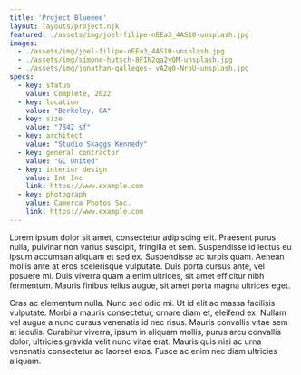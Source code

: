 ```yaml
---
title: 'Project Blueeee'
layout: layouts/project.njk
featured: ./assets/img/joel-filipe-nEEa3_4AS10-unsplash.jpg
images:
  - ./assets/img/joel-filipe-nEEa3_4AS10-unsplash.jpg
  - ./assets/img/simone-hutsch-8FIN2qa2vQM-unsplash.jpg
  - ./assets/img/jonathan-gallegos-_vA2q0-NroU-unsplash.jpg
specs:
  - key: status
    value: Complete, 2022
  - key: location
    value: "Berkeley, CA"
  - key: size
    value: "7842 sf"
  - key: architect
    value: "Studio Skaggs Kennedy"
  - key: general contractor
    value: "GC United"
  - key: interior design
    value: Int Inc
    link: https://www.example.com
  - key: photograph
    value: Camerca Photos Soc.
    link: https://www.example.com
---
```


Lorem ipsum dolor sit amet, consectetur adipiscing elit. Praesent purus nulla, pulvinar non varius suscipit, fringilla et sem. Suspendisse id lectus eu ipsum accumsan aliquam et sed ex. Suspendisse ac turpis quam. Aenean mollis ante at eros scelerisque vulputate. Duis porta cursus ante, vel posuere mi. Duis viverra quam a enim ultrices, sit amet efficitur nibh fermentum. Mauris finibus tellus augue, sit amet porta magna ultrices eget.

Cras ac elementum nulla. Nunc sed odio mi. Ut id elit ac massa facilisis vulputate. Morbi a mauris consectetur, ornare diam et, eleifend ex. Nullam vel augue a nunc cursus venenatis id nec risus. Mauris convallis vitae sem at iaculis. Curabitur viverra, ipsum in aliquam mollis, purus arcu convallis dolor, ultricies gravida velit nunc vitae erat. Mauris quis nisi ac urna venenatis consectetur ac laoreet eros. Fusce ac enim nec diam ultricies aliquam.

